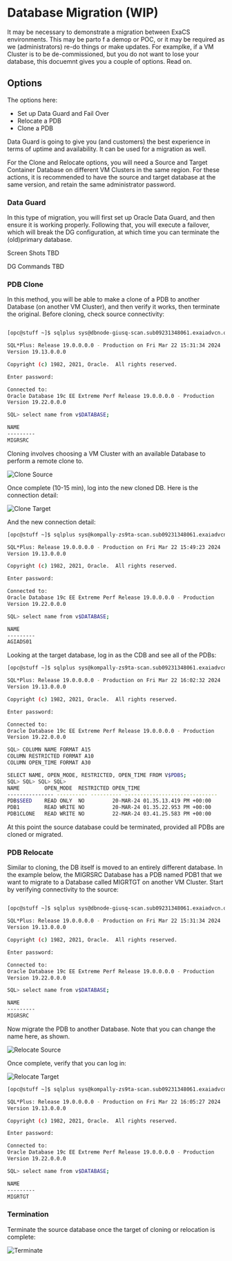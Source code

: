 # Database Migration (WIP)

It may be necessary to demonstrate a migration between ExaCS environments.  This may be parto f a demop or POC, or it may be required as we (administrators) re-do things or make updates.  For examplke, if a VM Cluster is to be de-commissioned, but you do not want to lose your database, this docuemnt gives you a couple of options.  Read on.

## Options

The options here:
* Set up Data Guard and Fail Over
* Relocate a PDB
* Clone a PDB

Data Guard is going to give you (and customers) the best experience in terms of uptime and availability.  It can be used for a migration as well.

For the Clone and Relocate options, you will need a Source and Target Container Database on different VM Clusters in the same region.  For these actions, it is recommended to have the source and target database at the same version, and retain the same administrator password.

### Data Guard

In this type of migration, you will first set up Oracle Data Guard, and then ensure it is working properly.  Following that, you will execute a failover, which will break the DG configuration, at which time you can terminate the (old)primary database.

Screen Shots TBD

DG Commands TBD

### PDB Clone

In this method, you will be able to make a clone of a PDB to another Database (on another VM Cluster), and then verify it works, then terminate the original.  Before cloning, check source connectivity:

```bash

[opc@stuff ~]$ sqlplus sys@dbnode-giusq-scan.sub09231348061.exaiadvcn.oraclevcn.com:1521/MIGRSRC_PDB1.paas.oracle.com as sysdba

SQL*Plus: Release 19.0.0.0.0 - Production on Fri Mar 22 15:31:34 2024
Version 19.13.0.0.0

Copyright (c) 1982, 2021, Oracle.  All rights reserved.

Enter password:

Connected to:
Oracle Database 19c EE Extreme Perf Release 19.0.0.0.0 - Production
Version 19.22.0.0.0

SQL> select name from v$DATABASE;

NAME
---------
MIGRSRC
```

Cloning involves choosing a VM Cluster with an available Database to perform a remote clone to.

![Clone Source](images/EXACS-CLONE-SOURCE.png)

Once complete (10-15 min), log into the new cloned DB.  Here is the connection detail:

![Clone Target](images/EXACS-CLONE-TARGET.png)

And the new connection detail:

```bash
[opc@stuff ~]$ sqlplus sys@kompally-zs9ta-scan.sub09231348061.exaiadvcn.oraclevcn.com:1521/AGIADS01_PDB1CLONE.paas.oracle.com as sysdba

SQL*Plus: Release 19.0.0.0.0 - Production on Fri Mar 22 15:49:23 2024
Version 19.13.0.0.0

Copyright (c) 1982, 2021, Oracle.  All rights reserved.

Enter password:

Connected to:
Oracle Database 19c EE Extreme Perf Release 19.0.0.0.0 - Production
Version 19.22.0.0.0

SQL> select name from v$DATABASE;

NAME
---------
AGIADS01
```

Looking at the target database, log in as the CDB and see all of the PDBs:

```bash
[opc@stuff ~]$ sqlplus sys@kompally-zs9ta-scan.sub09231348061.exaiadvcn.oraclevcn.com:1521/AGIADS01_jrj_iad.sub09231348061.exaiadvcn.oraclevcn.com as sysdba

SQL*Plus: Release 19.0.0.0.0 - Production on Fri Mar 22 16:02:32 2024
Version 19.13.0.0.0

Copyright (c) 1982, 2021, Oracle.  All rights reserved.

Enter password:

Connected to:
Oracle Database 19c EE Extreme Perf Release 19.0.0.0.0 - Production
Version 19.22.0.0.0

SQL> COLUMN NAME FORMAT A15
COLUMN RESTRICTED FORMAT A10
COLUMN OPEN_TIME FORMAT A30

SELECT NAME, OPEN_MODE, RESTRICTED, OPEN_TIME FROM V$PDBS;
SQL> SQL> SQL> SQL>
NAME		OPEN_MODE  RESTRICTED OPEN_TIME
--------------- ---------- ---------- ------------------------------
PDB$SEED	READ ONLY  NO	      20-MAR-24 01.35.13.419 PM +00:00
PDB1		READ WRITE NO	      20-MAR-24 01.35.22.953 PM +00:00
PDB1CLONE	READ WRITE NO	      22-MAR-24 03.41.25.583 PM +00:00
```

At this point the source database could be terminated, provided all PDBs are cloned or migrated.

### PDB Relocate

Similar to cloning, the DB itself is moved to an entirely different database.  In the example below, the MIGRSRC Database has a PDB named PDB1 that we want to migrate to a Database called MIGRTGT on another VM Cluster.  Start by verifying connectivity to the source:

```bash

[opc@stuff ~]$ sqlplus sys@dbnode-giusq-scan.sub09231348061.exaiadvcn.oraclevcn.com:1521/MIGRSRC_PDB1.paas.oracle.com as sysdba

SQL*Plus: Release 19.0.0.0.0 - Production on Fri Mar 22 15:31:34 2024
Version 19.13.0.0.0

Copyright (c) 1982, 2021, Oracle.  All rights reserved.

Enter password:

Connected to:
Oracle Database 19c EE Extreme Perf Release 19.0.0.0.0 - Production
Version 19.22.0.0.0

SQL> select name from v$DATABASE;

NAME
---------
MIGRSRC
```

Now migrate the PDB to another Database. Note that you can change the name here, as shown.

![Relocate Source](images/EXACS-RELOCATE-SOURCE.png)

Once complete, verify that you can log in:

![Relocate Target](images/EXACS-RELOCATE-TARGET.png)

```bash
[opc@stuff ~]$ sqlplus sys@kompally-zs9ta-scan.sub09231348061.exaiadvcn.oraclevcn.com:1521/MIGRSRC_PDB1.paas.oracle.com as sysdba

SQL*Plus: Release 19.0.0.0.0 - Production on Fri Mar 22 16:05:27 2024
Version 19.13.0.0.0

Copyright (c) 1982, 2021, Oracle.  All rights reserved.

Enter password:

Connected to:
Oracle Database 19c EE Extreme Perf Release 19.0.0.0.0 - Production
Version 19.22.0.0.0

SQL> select name from v$DATABASE;

NAME
---------
MIGRTGT
```

### Termination

Terminate the source database once the target of cloning or relocation is complete:

![Terminate](images/EXACS-TERMINATE-DB.png)

